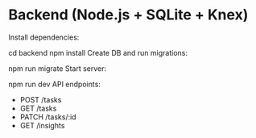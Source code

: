 # Backend (Node.js + SQLite + Knex)
Install dependencies:

cd backend npm install
Create DB and run migrations:

npm run migrate
Start server:

npm run dev
API endpoints:
- POST /tasks
- GET /tasks
- PATCH /tasks/:id
- GET /insights
